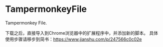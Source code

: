 # TampermonkeyFile
Tampermonkey File.

下载之后，直接导入到Chrome浏览器中的扩展程序中，并添加新的脚本。
具体使用步骤请移步到简书：https://www.jianshu.com/p/247566c0c02e
